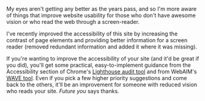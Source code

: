 <!--
.. title: Accessibility - the old gray mare, she aint what she used to be
.. slug: accessibility-the-old-gray-mare-she-aint-what-she-used-to-be
.. date: 2018-10-06 17:34:51 UTC+10:00
.. tags: 
.. spellcheck_exceptions: WebAIM
.. category: 
.. link: 
.. description: 
.. type: text
-->

My eyes aren't getting any better as the years pass, and so I'm more aware of things that improve website usability for those who don't have awesome vision or who read the web through a screen-reader.

I've recently improved the accessibility of this site by increasing the contrast of page elements and providing better information for a screen reader (removed redundant information and added it where it was missing).

If you're wanting to improve the accessibility of your site (and it'd be great if you did), you'll get some practical, easy-to-implement guidance from the Accessibility section of Chrome's [Lighthouse audit tool](https://developers.google.com/web/tools/lighthouse/) and from WebAIM's [WAVE tool](http://wave.webaim.org). Even if you pick a few higher priority suggestions and come back to the others, it'll be an improvement for someone with reduced vision who reads your site. _Future you_ says thanks.


